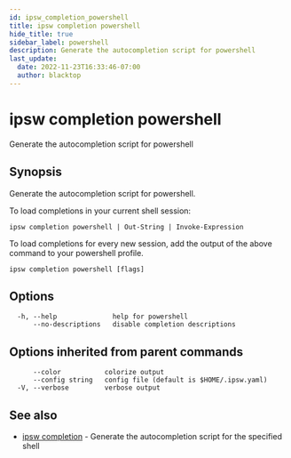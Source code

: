 ```yaml
---
id: ipsw_completion_powershell
title: ipsw completion powershell
hide_title: true
sidebar_label: powershell
description: Generate the autocompletion script for powershell
last_update:
  date: 2022-11-23T16:33:46-07:00
  author: blacktop
---
```

# ipsw completion powershell

Generate the autocompletion script for powershell

## Synopsis

Generate the autocompletion script for powershell.

To load completions in your current shell session:

	ipsw completion powershell | Out-String | Invoke-Expression

To load completions for every new session, add the output of the above command
to your powershell profile.


```
ipsw completion powershell [flags]
```

## Options

```
  -h, --help              help for powershell
      --no-descriptions   disable completion descriptions
```

## Options inherited from parent commands

```
      --color           colorize output
      --config string   config file (default is $HOME/.ipsw.yaml)
  -V, --verbose         verbose output
```

## See also

* [ipsw completion](/docs/cli/completion/ipsw_completion)	 - Generate the autocompletion script for the specified shell

